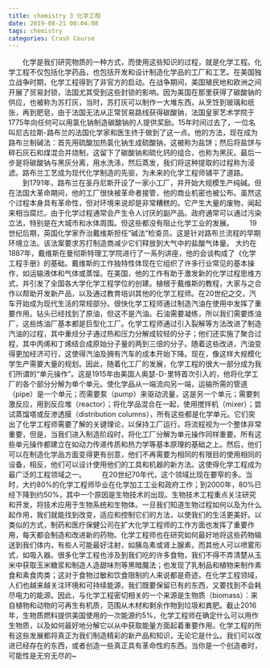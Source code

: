 ```yaml
---
title: chemistry 3 化学工程
date: 2019-08-21 00:04:08
tags: chemistry
categories: Crash Course
---
```

　　化学是我们研究物质的一种方式，而使用这些知识的过程，就是化学工程。化学工程不仅包括化学药品，也包括开发和设计制造化学品的工厂和工艺。在美国独立战争时期，化学工程得到了非官方的启动。在战争期间，美国殖民地和欧洲之间开展了贸易封锁，法国尤其受到这些封锁的影响。因为美国在那里获得了碳酸钠的供应，也被称为苏打灰，当时，苏打灰可以制作一大堆东西，从烹饪到玻璃和纸张，再到肥皂，由于法国无法从正常贸易路线获得碳酸钠，法国皇家艺术学院于1775年向任何可以用氯化钠制造碳酸钠的人提供奖励。15年时间过去了，一位名叫尼古拉斯-路布兰的法国化学家和医生终于做到了这一点。他的方法，现在成为路布兰制碱法：首先用硫酸加热氯化钠生成硫酸钠，这被称为盐饼；然后将盐饼与碎石灰石和煤混合并烧制，这留下了碳酸钠和硫化钙的组合，也称为黑灰。最后一步是将碳酸钠与黑灰分离，用水洗涤，然后蒸发，我们将这种提取的过程称为浸滤。路布兰工艺成为现代化学制造的先驱，为未来的化学工程师铺平了道路。
　　到1791年，路布兰在圣丹尼斯开设了一家小工厂，并开始大规模生产纯碱。但在法国大革命期间，他的工厂很快被革命者接管，他的商业机密也被公布。虽然这个过程本身具有革命性，但对环境来说却是非常糟糕的。它产生大量的废物，闻起来相当腐烂。由于化学过程通常会产生令人讨厌的副产品。政府通常可以通过污染立法，特别是在大城市和水体周围。但这些都没有阻止化学工业的发展。
　　19世纪后期，英国化学家乔治戴维斯担任“碱法”检查员。这是针对路布兰流程的早期环境立法。该法案要求苏打制造商减少它们释放到大气中的盐酸气体量。
大约在1887年，戴维斯在曼彻斯特理工学院进行了一系列讲座，他的会谈构成了《化学工程手册》的基础。戴维斯的工作独特性体现在它组织了许多行业常见的基本操作，如运输液体和气体或蒸馏。在美国，他的工作有助于激发新的化学过程思维方式，并引发了全国各大学化学工程学位的创建。植根于戴维斯的教程，大家与之合作以帮助开发新产品，以及通过教育培训其他的化学工程师。在20世纪之交，汽车开始成为现代生活的常规部分。很快化学工程师通过制造汽油在使用中发挥了重要作用。钻头已经找到了原油，但这不是汽油。石油需要凝练，所以我们需要炼油厂，这些炼油厂基本都是巨型化工厂。化学工程师通过引入裂解等方法改进了制造汽油的过程，其中重烃分子通过热和压力分解成较轻的分子；他们还实施了聚合过程，其中丙烯和丁烯结合成原始分子量的两到三倍的分子。随着这些改进，汽油变得更加经济可行，这使得汽油及拥有汽车的成本开始下降。现在，像这样大规模化学生产需要大量的规划。因此，随着化工厂的发展，化学工程的很大一部分成为我们所谓的“单元操作”。这是1915年由美国人奥瑟-D-里特首次引入的，他将化学工厂的各个部分分解为单个单元。使化学品从一端流向另一端，运输所需的管道（pipe）是一个单元；而需要泵（pump）来驱动流量，这是另一个单元；需要刺激反应，用到反应堆（reactor）；将化学品混合在一起，使用搅拌机（mixer）；尝试蒸馏塔或反渗透膜（distribution columns），所有这些都是化学单元。它们突出了化学工程师需要了解的关键理论，以保持工厂运行。将流程视为一个整体非常重要，但是，当我们进入制造阶段时，将化工厂分解为单元操作同样重要。所有这些单元操作都建立在如动力传递传质和热力学等基本原理的基础之上。然后，他们可以在制造化学品方面变得更有创意，他们不再需要为相同的有限目的使用相同的设备，相反，他们可以设计使用他们的工具和机器的新方法。这使得化学工程成为最广泛的工程领域之一。
　　在20世纪70年代，这个领域比现在要窄的多。当时，大约80%的化学工程师毕业在化学加工工业和政府工作；到2000年，80%已经下降到约50%，其中一个原因是生物技术的出现。生物技术工程重点关注研究和开发，将技术应用于生物系统和生物体。一旦我们知道生物过程如何以及为什么起作用，我们就能找到改变，适应和控制它们的方法，以使我们的生活更美好。以类似的方式，制药和医疗保健公司在扩大化学工程师的工作方面也发挥了重要作用，每天都会制造和改进新的药物。化学工程师也在研究如何最好地将这些药物输送到我们体内，有些人可能最好注射，如胰岛素或肾上腺素，而其他人可以喷雾形式，如吸入器。很多化学工程也涉及到我们吃的许多食物，我们不得不弄清楚从玉米中获取玉米糖浆和制造人造甜味剂等黑暗魔法；也发现了乳制品和植物来制作素食和素食肉类；这对于食物过敏和饮食限制的人来说都是奇迹。在化学工程领域，人们也越来越关注环境和可持续能源，我们既要保留已有的东西，又要找到不会耗尽电力的能源。因此，与化学工程密切相关的一个来源是生物质（biomass）：来自植物和动物的可再生有机质，范围从木材和剩余作物到垃圾和粪肥。截止2016年，生物质燃料提供美国使用的一次能源约5%，化学工程师在确定什么可以用作生物质，以及如何最好地分解它以从中获取能量方面起着重要作用。化学工程的所有这些发展都将真正为我们制造精彩的新产品和知识，无论它是什么。我们可以改进已经存在的东西，或者创造一些真正具有革命性的东西。当你是一个创造者时，可能性是无穷无尽的~